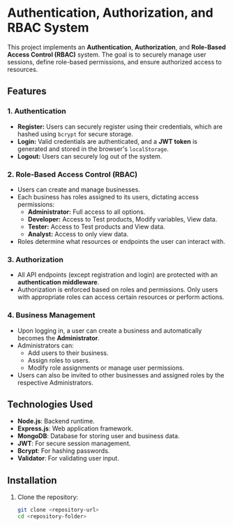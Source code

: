 # Authentication, Authorization, and RBAC System

This project implements an **Authentication**, **Authorization**, and **Role-Based Access Control (RBAC)** system. The goal is to securely manage user sessions, define role-based permissions, and ensure authorized access to resources.

## Features

### 1. Authentication
- **Register:** Users can securely register using their credentials, which are hashed using `bcrypt` for secure storage.
- **Login:** Valid credentials are authenticated, and a **JWT token** is generated and stored in the browser's `localStorage`.
- **Logout:** Users can securely log out of the system.

### 2. Role-Based Access Control (RBAC)
- Users can create and manage businesses.
- Each business has roles assigned to its users, dictating access permissions:
  - **Administrator:** Full access to all options.
  - **Developer:** Access to Test products, Modify variables, View data.
  - **Tester:** Access to Test products and View data.
  - **Analyst:** Access to only view data.
- Roles determine what resources or endpoints the user can interact with.

### 3. Authorization
- All API endpoints (except registration and login) are protected with an **authentication middleware**.
- Authorization is enforced based on roles and permissions. Only users with appropriate roles can access certain resources or perform actions.

### 4. Business Management
- Upon logging in, a user can create a business and automatically becomes the **Administrator**.
- Administrators can:
  - Add users to their business.
  - Assign roles to users.
  - Modify role assignments or manage user permissions.
- Users can also be invited to other businesses and assigned roles by the respective Administrators.

## Technologies Used
- **Node.js**: Backend runtime.
- **Express.js**: Web application framework.
- **MongoDB**: Database for storing user and business data.
- **JWT**: For secure session management.
- **Bcrypt**: For hashing passwords.
- **Validator**: For validating user input.

## Installation

1. Clone the repository:
   ```bash
   git clone <repository-url>
   cd <repository-folder>